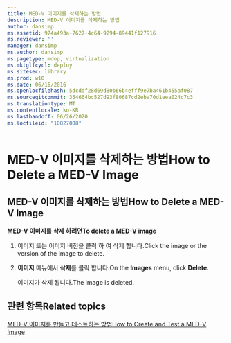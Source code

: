 ```yaml
---
title: MED-V 이미지를 삭제하는 방법
description: MED-V 이미지를 삭제하는 방법
author: dansimp
ms.assetid: 974a493a-7627-4c64-9294-89441f127916
ms.reviewer: ''
manager: dansimp
ms.author: dansimp
ms.pagetype: mdop, virtualization
ms.mktglfcycl: deploy
ms.sitesec: library
ms.prod: w10
ms.date: 06/16/2016
ms.openlocfilehash: 5dcddf28d69d80b66b4efff9e7ba461b455af087
ms.sourcegitcommit: 354664bc527d93f80687cd2eba70d1eea024c7c3
ms.translationtype: MT
ms.contentlocale: ko-KR
ms.lasthandoff: 06/26/2020
ms.locfileid: "10827008"
---
```

# <span data-ttu-id="07272-103">MED-V 이미지를 삭제하는 방법</span><span class="sxs-lookup"><span data-stu-id="07272-103">How to Delete a MED-V Image</span></span>


## <a href="" id="bkmk-deletinganimage"></a><span data-ttu-id="07272-104">MED-V 이미지를 삭제하는 방법</span><span class="sxs-lookup"><span data-stu-id="07272-104">How to Delete a MED-V Image</span></span>


**<span data-ttu-id="07272-105">MED-V 이미지를 삭제 하려면</span><span class="sxs-lookup"><span data-stu-id="07272-105">To delete a MED-V image</span></span>**

1.  <span data-ttu-id="07272-106">이미지 또는 이미지 버전을 클릭 하 여 삭제 합니다.</span><span class="sxs-lookup"><span data-stu-id="07272-106">Click the image or the version of the image to delete.</span></span>

2.  <span data-ttu-id="07272-107">**이미지** 메뉴에서 **삭제**를 클릭 합니다.</span><span class="sxs-lookup"><span data-stu-id="07272-107">On the **Images** menu, click **Delete**.</span></span>

    <span data-ttu-id="07272-108">이미지가 삭제 됩니다.</span><span class="sxs-lookup"><span data-stu-id="07272-108">The image is deleted.</span></span>

## <span data-ttu-id="07272-109">관련 항목</span><span class="sxs-lookup"><span data-stu-id="07272-109">Related topics</span></span>


[<span data-ttu-id="07272-110">MED-V 이미지를 만들고 테스트하는 방법</span><span class="sxs-lookup"><span data-stu-id="07272-110">How to Create and Test a MED-V Image</span></span>](how-to-create-and-test-a-med-v-image.md)

 

 





